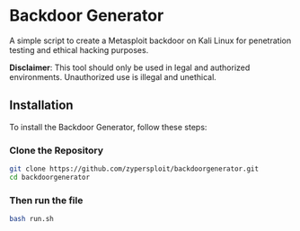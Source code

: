 # Backdoor Generator

A simple script to create a Metasploit backdoor on Kali Linux for penetration testing and ethical hacking purposes.

**Disclaimer**: This tool should only be used in legal and authorized environments. Unauthorized use is illegal and unethical.

## Installation

To install the Backdoor Generator, follow these steps:

### Clone the Repository

```bash
git clone https://github.com/zypersploit/backdoorgenerator.git
cd backdoorgenerator
```

### Then run the file
```bash
bash run.sh
```
